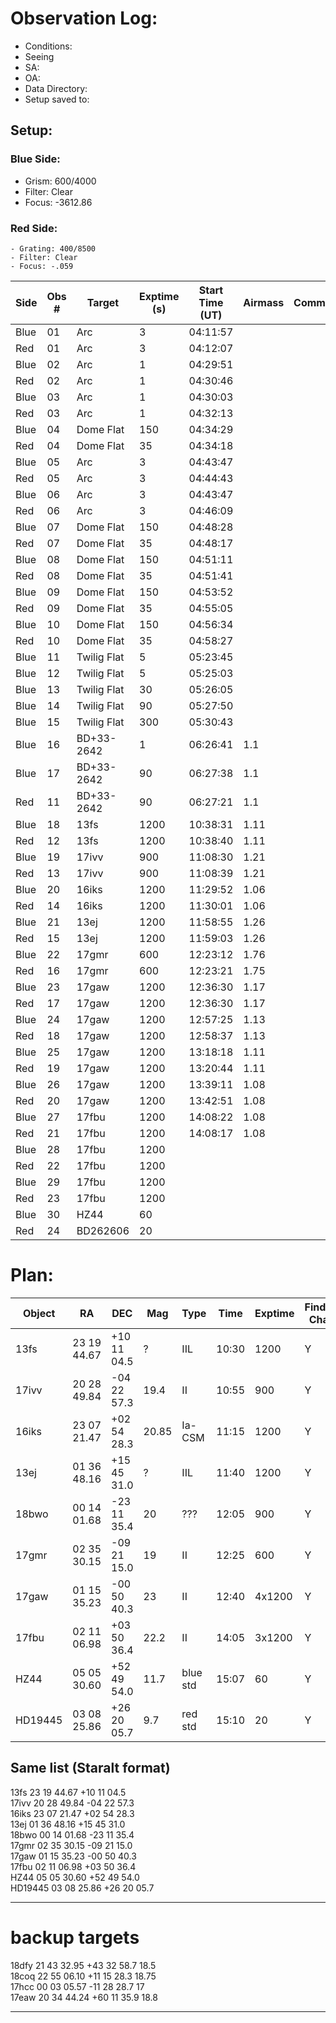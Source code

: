 # Observation Log:
* Conditions: 
* Seeing 
* SA: 
* OA: 
* Data Directory: 
* Setup saved to: 

## Setup:
### Blue Side:
   - Grism: 600/4000
   - Filter: Clear
   - Focus: -3612.86
### Red Side:
    - Grating: 400/8500
    - Filter: Clear
    - Focus: -.059


| Side | Obs #     | Target    | Exptime (s) | Start Time (UT) | Airmass | Comments                                                   |
|------|-----------|-----------|-------------|-----------------|---------|------------------------------------------------------------|
Blue   | 01        | Arc       |      3      | 04:11:57        |         |
Red    | 01        | Arc       |      3      | 04:12:07        |         |
Blue   | 02        | Arc       |      1      | 04:29:51        |         |
Red    | 02        | Arc       |      1      | 04:30:46        |         |
Blue   | 03        | Arc       |      1      | 04:30:03        |         |
Red    | 03        | Arc       |      1      | 04:32:13        |         |
Blue   | 04        | Dome Flat |    150      | 04:34:29        |         |
Red    | 04        | Dome Flat |     35      | 04:34:18        |         |
Blue   | 05        | Arc       |      3      | 04:43:47        |         |
Red    | 05        | Arc       |      3      | 04:44:43        |         |
Blue   | 06        | Arc       |      3      | 04:43:47        |         |
Red    | 06        | Arc       |      3      | 04:46:09        |         |
Blue   | 07        | Dome Flat |    150      | 04:48:28        |         |
Red    | 07        | Dome Flat |     35      | 04:48:17        |         |
Blue   | 08        | Dome Flat |    150      | 04:51:11        |         |
Red    | 08        | Dome Flat |     35      | 04:51:41        |         |
Blue   | 09        | Dome Flat |    150      | 04:53:52        |         |
Red    | 09        | Dome Flat |     35      | 04:55:05        |         |
Blue   | 10        | Dome Flat |    150      | 04:56:34        |         |
Red    | 10        | Dome Flat |     35      | 04:58:27        |         |
Blue   | 11        |Twilig Flat|      5      | 05:23:45        |         |
Blue   | 12        |Twilig Flat|      5      | 05:25:03        |         |
Blue   | 13        |Twilig Flat|     30      | 05:26:05        |         |
Blue   | 14        |Twilig Flat|     90      | 05:27:50        |         |
Blue   | 15        |Twilig Flat|    300      | 05:30:43        |         |
Blue   | 16        | BD+33-2642|      1      | 06:26:41        |   1.1   |
Blue   | 17        | BD+33-2642|     90      | 06:27:38        |   1.1   |
Red    | 11        | BD+33-2642|     90      | 06:27:21        |   1.1   |
Blue   |  18       |  13fs     | 1200        | 10:38:31        |   1.11  |
Red    |  12       |  13fs     | 1200        | 10:38:40        |   1.11  |
Blue   |  19       |  17ivv    |  900        | 11:08:30        |   1.21  |
Red    |  13       |  17ivv    |  900        | 11:08:39        |   1.21  |
Blue   |  20       |  16iks    | 1200        | 11:29:52        |   1.06  |
Red    |  14       |  16iks    | 1200        | 11:30:01        |   1.06  |
Blue   |  21       |  13ej     | 1200        | 11:58:55        |   1.26  |
Red    |  15       |  13ej     | 1200        | 11:59:03        |   1.26  |
Blue   |  22       |  17gmr    |  600        | 12:23:12        |   1.76  |
Red    |  16       |  17gmr    |  600        | 12:23:21        |   1.75  |
Blue   |  23       |  17gaw    | 1200        | 12:36:30        |   1.17  |
Red    |  17       |  17gaw    | 1200        | 12:36:30        |   1.17  |
Blue   |  24       |  17gaw    | 1200        | 12:57:25        |   1.13  |
Red    |  18       |  17gaw    | 1200        | 12:58:37        |   1.13  |
Blue   |  25       |  17gaw    | 1200        | 13:18:18        |   1.11  |
Red    |  19       |  17gaw    | 1200        | 13:20:44        |   1.11  |
Blue   |  26       |  17gaw    | 1200        | 13:39:11        |   1.08  |
Red    |  20       |  17gaw    | 1200        | 13:42:51        |   1.08  |
Blue   |  27       |  17fbu    | 1200        | 14:08:22        |   1.08  |
Red    |  21       |  17fbu    | 1200        | 14:08:17        |   1.08  |
Blue   |  28       |  17fbu    | 1200        | 
Red    |  22       |  17fbu    | 1200        | 
Blue   |  29       |  17fbu    | 1200        | 
Red    |  23       |  17fbu    | 1200        | 
Blue   |  30       |  HZ44     |   60        | 
Red    |  24       |  BD262606 |   20        | 



# Plan:

| Object |     RA       |      DEC    | Mag | Type |        Time      | Exptime   | Finding Chart |
|--------|--------------|-------------|-----|------|------------------|-----------|---------------|
|13fs     |23 19 44.67   |  +10 11 04.5|  ?  | IIL  | 10:30            | 1200      |    Y          |
|17ivv    |20 28 49.84   |  -04 22 57.3|19.4 | II   | 10:55            |  900      |    Y          |
|16iks    |23 07 21.47   |  +02 54 28.3|20.85| Ia-CSM| 11:15           | 1200      |    Y          |
|13ej     |01 36 48.16   |  +15 45 31.0|  ?  | IIL  | 11:40            | 1200      |    Y          |
|18bwo    |00 14 01.68   |  -23 11 35.4| 20  | ???  | 12:05            |  900      |    Y          |
|17gmr    |02 35 30.15   |  -09 21 15.0| 19  | II   | 12:25            |  600      |    Y          |
|17gaw    |01 15 35.23   |  -00 50 40.3| 23  | II   | 12:40            | 4x1200    |    Y          |
|17fbu    |02 11 06.98   |  +03 50 36.4| 22.2| II   | 14:05            | 3x1200    |    Y          |
|HZ44     |05 05 30.60   |  +52 49 54.0| 11.7|blue std | 15:07         |   60      |    Y          |
|HD19445  |03 08 25.86   |  +26 20 05.7| 9.7 | red std | 15:10         |   20      |    Y          |


## Same list  (Staralt format)  
13fs     23 19 44.67     +10 11 04.5   
17ivv    20 28 49.84     -04 22 57.3   
16iks    23 07 21.47     +02 54 28.3   
13ej     01 36 48.16     +15 45 31.0   
18bwo    00 14 01.68     -23 11 35.4   
17gmr    02 35 30.15     -09 21 15.0   
17gaw    01 15 35.23     -00 50 40.3   
17fbu    02 11 06.98     +03 50 36.4   
HZ44     05 05 30.60     +52 49 54.0   
HD19445  03 08 25.86     +26 20 05.7  


___________________________________________________________  
# backup targets  
18dfy           21 43 32.95  +43 32 58.7    18.5   
18coq           22 55 06.10  +11 15 28.3    18.75   
17hcc           00 03 05.57  -11 28 28.7    17   
17eaw           20 34 44.24  +60 11 35.9    18.8   
____________________________________________________________________________  




